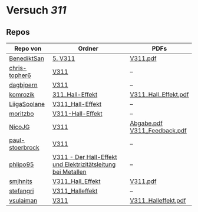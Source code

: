 # Versuch *311*

## Repos

|                 Repo von                 |                                                                                               Ordner                                                                                               |                                                                                             PDFs                                                                                              |
|------------------------------------------|----------------------------------------------------------------------------------------------------------------------------------------------------------------------------------------------------|-----------------------------------------------------------------------------------------------------------------------------------------------------------------------------------------------|
|[BenediktSan](../repo/BenediktSan)        |[5. V311](https://github.com/BenediktSan/AnfaengerPraktikum2020/tree/main/Versuche%20Semester%20III/5.%20V311)                                                                                      |[V311.pdf](https://github.com/BenediktSan/AnfaengerPraktikum2020/blob/main/Versuche%20Semester%20III/5.%20V311/V311.pdf)                                                                       |
|[chris-topher6](../repo/chris-topher6)    |[V311](https://github.com/chris-topher6/Anfaenger-Praktikum/tree/master/V311)                                                                                                                       |–                                                                                                                                                                                              |
|[dagbjoern](../repo/dagbjoern)            |[V311](https://github.com/dagbjoern/AP-Physik/tree/master/V311)                                                                                                                                     |–                                                                                                                                                                                              |
|[komrozik](../repo/komrozik)              |[311_Hall-Effekt](https://github.com/komrozik/AP2019/tree/master/311_Hall-Effekt)                                                                                                                   |[V311_Hall_Effekt.pdf](https://github.com/komrozik/AP2019/blob/master/311_Hall-Effekt/V311_Hall_Effekt.pdf)                                                                                    |
|[LiigaSoolane](../repo/LiigaSoolane)      |[V311_Hall-Effekt](https://github.com/LiigaSoolane/Paktikum/tree/main/V311_Hall-Effekt)                                                                                                             |–                                                                                                                                                                                              |
|[moritzbo](../repo/moritzbo)              |[V311-Hall-Effekt](https://github.com/moritzbo/anfaenger_praktikum/tree/main/V311-Hall-Effekt)                                                                                                      |–                                                                                                                                                                                              |
|[NicoJG](../repo/NicoJG)                  |[V311](https://github.com/NicoJG/Anfaengerpraktikum/tree/master/V311)                                                                                                                               |[Abgabe.pdf](https://github.com/NicoJG/Anfaengerpraktikum/blob/master/V311/Abgabe.pdf)<br/>[V311_Feedback.pdf](https://github.com/NicoJG/Anfaengerpraktikum/blob/master/V311/V311_Feedback.pdf)|
|[paul-stoerbrock](../repo/paul-stoerbrock)|[V311](https://github.com/paul-stoerbrock/Praktikum/tree/master/V311)                                                                                                                               |–                                                                                                                                                                                              |
|[phlipo95](../repo/phlipo95)              |[V311 - Der Hall-Effekt und Elektrizitätsleitung bei Metallen](https://github.com/phlipo95/AP-Praktikum/tree/master/V311%20-%20Der%20Hall-Effekt%20und%20Elektrizit%C3%A4tsleitung%20bei%20Metallen)|–                                                                                                                                                                                              |
|[smjhnits](../repo/smjhnits)              |[V311_Hall_Effekt](https://github.com/smjhnits/Praktikum_TU_D_16-17/tree/master/Anf%C3%A4ngerpraktikum/Protokolle/V311_Hall_Effekt)                                                                 |[V311.pdf](https://github.com/smjhnits/Praktikum_TU_D_16-17/blob/master/Anf%C3%A4ngerpraktikum/Fertige%20Protokolle/V311.pdf)                                                                  |
|[stefangri](../repo/stefangri)            |[V311_Halleffekt](https://github.com/stefangri/s_s_productions/tree/master/PHY341/V311_Halleffekt)                                                                                                  |–                                                                                                                                                                                              |
|[vsulaiman](../repo/vsulaiman)            |[V311](https://github.com/vsulaiman/Praktikum/tree/master/WS1617/V311)                                                                                                                              |[V311_Halleffekt.pdf](https://github.com/vsulaiman/Praktikum/blob/master/AP%20Protokolle/V311_Halleffekt.pdf)                                                                                  |
